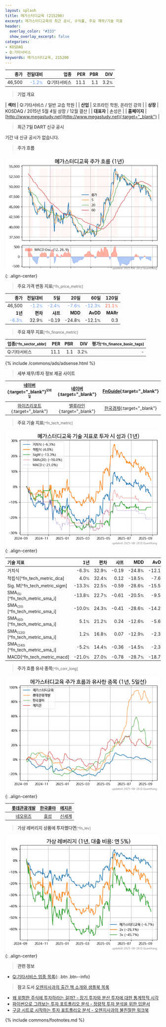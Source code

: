 ```yaml
---
layout: splash
title: 메가스터디교육 (215200)
excerpt: 메가스터디교육의 최근 공시, 수익률, 주요 재무/기술 지표
header:
  overlay_color: "#333"
  show_overlay_excerpt: false
categories:
- KOSDAQ
- Q:기타서비스
keywords: 메가스터디교육, 215200
---
```


| **종가** | **전일대비** | **업종** | **PER** | **PBR** | **DIV** |
| -------: | -----------: | -------: | ------: | ------: | ------: |
| 46,500 | <span style="color: cornflowerblue">-1.2<small>%</small></span> | Q:기타서비스 | 11.1 | 1.1 | 3.2<small>%</small> |

<!-- more -->


> **기업 개요**<a id="company"></a>

| <span style="white-space:nowrap;">**섹터**</span> | Q:기타서비스 / 일반 교습 학원 |
| <span style="white-space:nowrap;">**산업**</span> | 오프라인 학원, 온라인 강의 |
| <span style="white-space:nowrap;">**상장**</span> | KOSDAQ / 2015년 5월 4일 상장 / 12월 결산 |
| <span style="white-space:nowrap;">**대표자**</span> | 손성은 |
| <span style="white-space:nowrap;">**홈페이지**</span> | [http://www.megastudy.net](http://www.megastudy.net){:target="_blank"} |


> **최근 7일 DART 신규 공시**<a id="dart"></a>

기간 내 신규 공시가 없습니다.


> **주가 흐름**<a id="price"></a>

![215200](/stock/images/215200.png){: .align-center}


> **주요 가격 변동 지표**<small>[^fn_price_metric]</small>

| **종가** | **전일대비** | **5일** | **20일** | **60일** | **120일** |
| -------: | -----------: | ------: | -------: | -------: | --------: |
| 46,500 | <span style="color: cornflowerblue">-1.2<small>%</small></span> | <span style="color: cornflowerblue">-2.4<small>%</small></span> | <span style="color: cornflowerblue">-7.6<small>%</small></span> | <span style="color: cornflowerblue">-12.3<small>%</small></span> | <span style="color: tomato">21.1<small>%</small></span> |
| **1년** | **편차** | **샤프** | **MDD** | **AvDD** | **MARr** |
| <span style="color: cornflowerblue">-6.3<small>%</small></span> | 32.9<small>%</small> | -0.19 | -24.8<small>%</small> | -12.1<small>%</small> | 0.3 |


> **주요 재무 지표**<small>[^fn_finance_metric]</small>

| **업종**<small>[^fn_sector_abbr]</small> | **PER** | **PBR** | **DIV** | **평가**<small>[^fn_finance_basic_tags]</small> |
| :--------------------------------------- | ------: | ------: | ------: | ----------------------------------------------: |
| Q:기타서비스 | 11.1 | 1.1 | 3.2<small>%</small> | - |



{% include /commons/ads/adsense.html %}

> **세부 재무/투자 정보 제공 사이트**

| [네이버](https://m.stock.naver.com/domestic/stock/215200/finance/summary){:target="_blank"}<sup><small>모바일</small></sup> | [네이버](https://finance.naver.com/item/coinfo.naver?code=215200){:target="_blank"} | [FnGuide](https://comp.fnguide.com/SVO2/ASP/SVD_Invest.asp?gicode=A215200&MenuYn=Y){:target="_blank"} |
| :---: | :---: | :---: |
| [와이즈리포트](https://comp.wisereport.co.kr/company/c1040001.aspx?cmp_cd=215200){:target="_blank"} | [밸류라인](https://www.valueline.co.kr/finance/summary/215200){:target="_blank"} | [한국경제](https://markets.hankyung.com/stock/215200/financial-summary){:target="_blank"} |


> **주요 기술 지표**<small>[^fn_tech_metric]</small>


![215200](/stock/images/215200_tech.png){: .align-center}

| **기술 지표** | **1년** | **편차** | **샤프** | **MDD** | **AvDD** |
| :------------ | ------: | -----------: | -------: | ------: | -------: |
| 거치식 | -6.3<small>%</small> | 32.9<small>%</small> | -0.19 | -24.8<small>%</small> | -12.1<small>%</small> |
| 적립식[^fn_tech_metric_dca] | 4.0<small>%</small> | 32.4<small>%</small> | 0.12 | -18.5<small>%</small> | -7.6<small>%</small> |
| Sig. M[^fn_tech_metric_sigm] | -13.3<small>%</small> | 22.5<small>%</small> | -0.59 | -28.6<small>%</small> | -15.5<small>%</small> |
| SMA<small><sub>(5)</sub></small>[^fn_tech_metric_sma_i] | -13.8<small>%</small> | 22.7<small>%</small> | -0.61 | -20.5<small>%</small> | -9.5<small>%</small> |
| SMA<small><sub>(20)</sub></small>[^fn_tech_metric_sma_i] | -10.0<small>%</small> | 24.3<small>%</small> | -0.41 | -28.6<small>%</small> | -14.2<small>%</small> |
| SMA<small><sub>(60)</sub></small>[^fn_tech_metric_sma_i] | 5.1<small>%</small> | 21.2<small>%</small> | 0.24 | -12.6<small>%</small> | -5.6<small>%</small> |
| SMA<small><sub>(120)</sub></small>[^fn_tech_metric_sma_i] | 1.2<small>%</small> | 16.8<small>%</small> | 0.07 | -12.9<small>%</small> | -2.3<small>%</small> |
| SMA<small><sub>(240)</sub></small>[^fn_tech_metric_sma_i] | -5.2<small>%</small> | 14.4<small>%</small> | -0.36 | -14.5<small>%</small> | -2.3<small>%</small> |
| MACD[^fn_tech_metric_macd] | -21.0<small>%</small> | 27.0<small>%</small> | -0.78 | -28.7<small>%</small> | -18.7<small>%</small> |


> **주가 흐름 유사 종목**<a id="corr"></a><small>[^fn_corr_long]</small>

![215200](/stock/images/215200_corr.png){: .align-center}

|       | [롯데관광개발](/032350/) | [한국콜마](/161890/) | [메지온](/140410/) |
| :---: | :------------------------------------: | :------------------------------------: | :------------------------------------: |
|       | [네오위즈](/095660/) | [효성](/004800/) | [신세계](/004170/) |


> **가상 레버리지 상품에 투자했다면**<a id="2x"></a><small>[^fn_lev]</small>

![215200](/stock/images/215200_2x.png){: .align-center}


> **관련 정보**

- [Q:기타서비스 업종 목록](/stats/sector/kosdaq_업종_기타서비스_종목/){: .btn .btn--info}

> **참고 도서** [오렌지사과의 출간 책 소개와 샘플북 목록](https://kongdori.tistory.com/691)

- [왜 위험한 주식에 투자하라는 걸까? - 장기 투자와 분산 투자에 대한 통계학적 시각](https://kongdori.tistory.com/421)
- [파이썬으로 그려보는 투자 포트폴리오 분석  - 정량적 투자 분석을 위한 입문서](https://kongdori.tistory.com/643)
- [구글 시트로 시작하는 투자 포트폴리오 분석 - 오렌지사과의 불친절한 워크북](https://kongdori.tistory.com/449)


{% include commons/footnotes.md %}